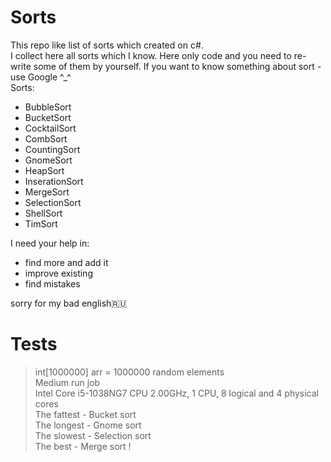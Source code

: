 # Sorts
This repo like list of sorts which created on c#. \
I collect here all sorts which I know. Here only code and you need to re-write some of them by yourself. If you want to know something about sort - use Google ^_^ \
Sorts:
- BubbleSort 
- BucketSort
- CocktailSort
- CombSort
- CountingSort
- GnomeSort
- HeapSort
- InserationSort
- MergeSort
- SelectionSort
- ShellSort
- TimSort

I need your help in:
- find more and add it
- improve existing 
- find mistakes 

sorry for my bad english🇷🇺
# Tests
> int[1000000] arr = 1000000 random elements \
> Medium run job \
> Intel Core i5-1038NG7 CPU 2.00GHz, 1 CPU, 8 logical and 4 physical cores \
The fattest - Bucket sort \
The longest - Gnome sort \
The slowest - Selection sort \
The best - Merge sort !
